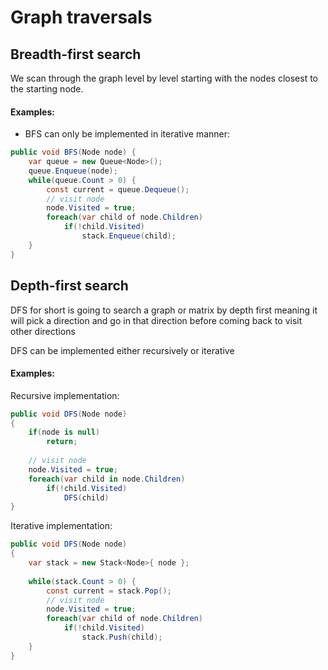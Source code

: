 # Graph traversals

## Breadth-first search
We scan through the graph level by level starting with the nodes closest to the starting node.

#### Examples:
- BFS can only be implemented in iterative manner:
```cs
public void BFS(Node node) {
	var queue = new Queue<Node>();
	queue.Enqueue(node);
	while(queue.Count > 0) {
		const current = queue.Dequeue();
		// visit node
		node.Visited = true;
		foreach(var child of node.Children)
			if(!child.Visited)
				stack.Enqueue(child);
	}
}
```

## Depth-first search
DFS for short is going to search a graph or matrix by depth first meaning it will pick a direction and go in that direction before coming back to visit other directions

DFS can be implemented either recursively or iterative

#### Examples:
Recursive implementation:
```cs
public void DFS(Node node) 
{
	if(node is null) 
		return;
		
	// visit node
	node.Visited = true;
	foreach(var child in node.Children)
		if(!child.Visited)
			DFS(child)
}

```

Iterative implementation:
```cs
public void DFS(Node node) 
{
	var stack = new Stack<Node>{ node };
	
	while(stack.Count > 0) {
		const current = stack.Pop();
		// visit node
		node.Visited = true;
		foreach(var child of node.Children)
			if(!child.Visited)
				stack.Push(child);
	}
}